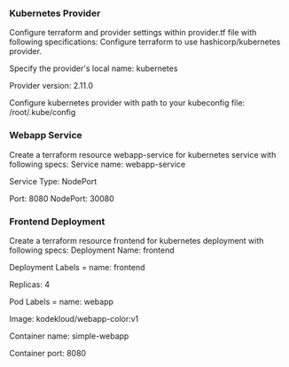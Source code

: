 ### Kubernetes Provider

Configure terraform and provider settings within provider.tf file with following specifications:
Configure terraform to use hashicorp/kubernetes provider.

Specify the provider's local name: kubernetes

Provider version: 2.11.0

Configure kubernetes provider with path to your kubeconfig file: /root/.kube/config

### Webapp Service

Create a terraform resource webapp-service for kubernetes service with following specs:
Service name: webapp-service

Service Type: NodePort

Port: 8080
NodePort: 30080

### Frontend Deployment

Create a terraform resource frontend for kubernetes deployment with following specs:
Deployment Name: frontend

Deployment Labels = name: frontend

Replicas: 4

Pod Labels = name: webapp

Image: kodekloud/webapp-color:v1

Container name: simple-webapp

Container port: 8080
